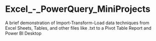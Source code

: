 # Excel_-_PowerQuery_MiniProjects
A brief demonstration of Import-Transform-Load data techniques from Excel Sheets, Tables, and other files like .txt to a Pivot Table Report and Power BI Desktop
